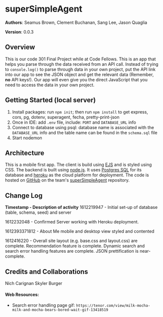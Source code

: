 # superSimpleAgent

**Authors**: Seamus Brown, Clement Buchanan, Sang Lee, Jason Quaglia

**Version**: 0.0.3

## Overview

This is our code 301 Final Project while at Code Fellows. This is an app that helps you parse through the data received from an API call. Instead of trying to `console.log()` to parse through data in your own project, put the API link into our app to see the JSON object and get the relevant data (Remember, __no__ API keys!). Our app will even give you the direct JavaScript that you need to access the data in your own project.

## Getting Started (local server)

1. Install packages: run `npm init`; then run `npm install` to get express, cors, pg, dotenv, superagent, fecha, pretty-print-json
2. Once in IDE: add `.env` file, include: `PORT` and `DATABASE_URL` info
3. Connect to database using psql: database name is associated with the `DATABASE_URL` info and the table name can be found in the `schema.sql` file
4. Start nodemon

## Architecture

This is a mobile first app. The client is build using [EJS](https://ejs.co/) and is styled using CSS. The backend is built using [node.js](https://nodejs.org/en/about/). It uses [Postgres SQL](https://www.postgresql.org/) for its database and [heroku](https://www.heroku.com/platform) as the cloud platform for deployment. The code is hosted on [GitHub](https://github.com/) on the team's [superSimpleAgent](https://github.com/jquaglia/super-simple-agent) repository.

## Change Log

**Timestamp - Description of activity**
1612219947 - Initial set-up of database (table, schema, seed) and server

1612232048 - Confirmed Server working with Heroku deployment.

1612393371812 - About Me mobile and desktop view styled and contented

1612416220 - Overall site layout (e.g. base.css and layout.css) are complete. Recommendation feature is complete. Dynamic search and search error handling features are complete. JSON prettification is near-complete.


## Credits and Collaborations

Nich Carignan
Skyler Burger

#### Web Resources:

+ Search error handling page gif:
`https://tenor.com/view/milk-mocha-milk-and-mocha-bears-bored-wait-gif-13418519`